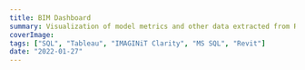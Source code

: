 ```yaml
---
title: BIM Dashboard
summary: Visualization of model metrics and other data extracted from Revit models by IMAGINiT Clarity
coverImage:
tags: ["SQL", "Tableau", "IMAGINiT Clarity", "MS SQL", "Revit"]
date: "2022-01-27"
---
```

